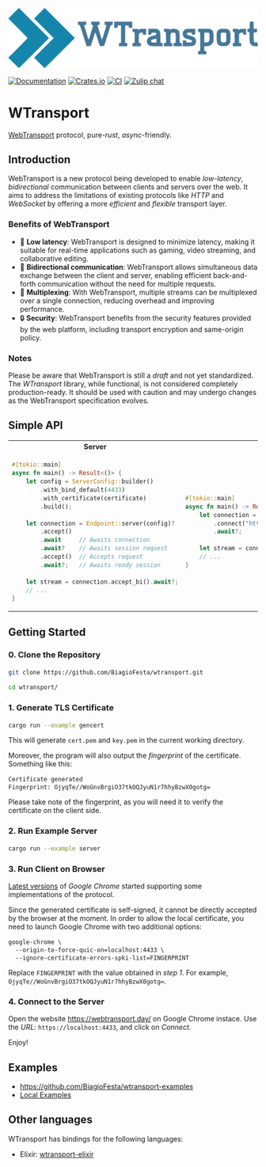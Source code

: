 <p align="center">
  <img src="https://raw.githubusercontent.com/BiagioFesta/wtransport/master/imgs/logo.svg" alt="WTransport Logo" />
</p>

[![Documentation](https://docs.rs/wtransport/badge.svg)](https://docs.rs/wtransport/)
[![Crates.io](https://img.shields.io/crates/v/wtransport.svg)](https://crates.io/crates/wtransport)
[![CI](https://github.com/BiagioFesta/wtransport/actions/workflows/ci.yml/badge.svg)](https://github.com/BiagioFesta/wtransport/actions/workflows/ci.yml)
[![Zulip chat](https://img.shields.io/badge/zulip-join_chat-brightgreen.svg)](https://wtransport.zulipchat.com/)

# WTransport
[WebTransport](https://datatracker.ietf.org/doc/html/draft-ietf-webtrans-http3/) protocol, pure-*rust*, *async*-friendly.

## Introduction

WebTransport is a new protocol being developed to enable *low-latency*, *bidirectional* communication between clients and servers over the web.
It aims to address the limitations of existing protocols like *HTTP* and *WebSocket* by offering a more *efficient* and *flexible* transport layer.

### Benefits of WebTransport
* :rocket: **Low latency**: WebTransport is designed to minimize latency, making it suitable for real-time applications such as gaming, video streaming, and collaborative editing.
* :arrows_counterclockwise: **Bidirectional communication**: WebTransport allows simultaneous data exchange between the client and server, enabling efficient back-and-forth communication without the need for multiple requests.
* :twisted_rightwards_arrows: **Multiplexing**: With WebTransport, multiple streams can be multiplexed over a single connection, reducing overhead and improving performance.
* :lock: **Security**: WebTransport benefits from the security features provided by the web platform, including transport encryption and same-origin policy.

### Notes
Please be aware that WebTransport is still a *draft* and not yet standardized.
The *WTransport* library, while functional, is not considered completely production-ready.
It should be used with caution and may undergo changes as the WebTransport specification evolves.

## Simple API
<table>
<tr>
<th> Server </th>
<th> Client </th>
</tr>
<tr>
<td>

```rust
#[tokio::main]
async fn main() -> Result<()> {
    let config = ServerConfig::builder()
        .with_bind_default(4433)
        .with_certificate(certificate)
        .build();

    let connection = Endpoint::server(config)?
        .accept()
        .await     // Awaits connection
        .await?    // Awaits session request
        .accept()  // Accepts request
        .await?;   // Awaits ready session

    let stream = connection.accept_bi().await?;
    // ...
}
```

</td>
<td>

```rust
#[tokio::main]
async fn main() -> Result<()> {
    let connection = Endpoint::client(ClientConfig::default())?
        .connect("https://[::1]:4433")
        .await?;

    let stream = connection.open_bi().await?.await?;
    // ...
}
```

</td>
</tr>
</table>

## Getting Started
### 0. Clone the Repository
```bash
git clone https://github.com/BiagioFesta/wtransport.git
```
```bash
cd wtransport/
```

### 1. Generate TLS Certificate
```bash
cargo run --example gencert
```

This will generate `cert.pem` and `key.pem` in the current working directory.

Moreover, the program will also output the *fingerprint* of the certificate. Something like this:
```
Certificate generated
Fingerprint: OjyqTe//WoGnvBrgiO37tkOQJyuN1r7hhyBzwX0gotg=
```

Please take note of the fingerprint, as you will need it to verify the certificate on the client side.

### 2. Run Example Server
```bash
cargo run --example server
```

### 3. Run Client on Browser
[Latest versions](https://chromestatus.com/feature/4854144902889472) of *Google Chrome* started
supporting some implementations of the protocol.

Since the generated certificate is self-signed, it cannot be directly accepted by the browser at the moment.
In order to allow the local certificate, you need to launch Google Chrome with two additional options:
```
google-chrome \
  --origin-to-force-quic-on=localhost:4433 \
  --ignore-certificate-errors-spki-list=FINGERPRINT
```

Replace `FINGERPRINT` with the value obtained in *step 1*.
For example, `OjyqTe//WoGnvBrgiO37tkOQJyuN1r7hhyBzwX0gotg=`.

### 4. Connect to the Server
Open the website https://webtransport.day/ on Google Chrome instace. Use the *URL*: `https://localhost:4433`, and click on *Connect*.

Enjoy!

## Examples
* https://github.com/BiagioFesta/wtransport-examples
* [Local Examples](wtransport/examples/)

## Other languages

WTransport has bindings for the following languages:

- Elixir: [wtransport-elixir](https://github.com/bugnano/wtransport-elixir)
